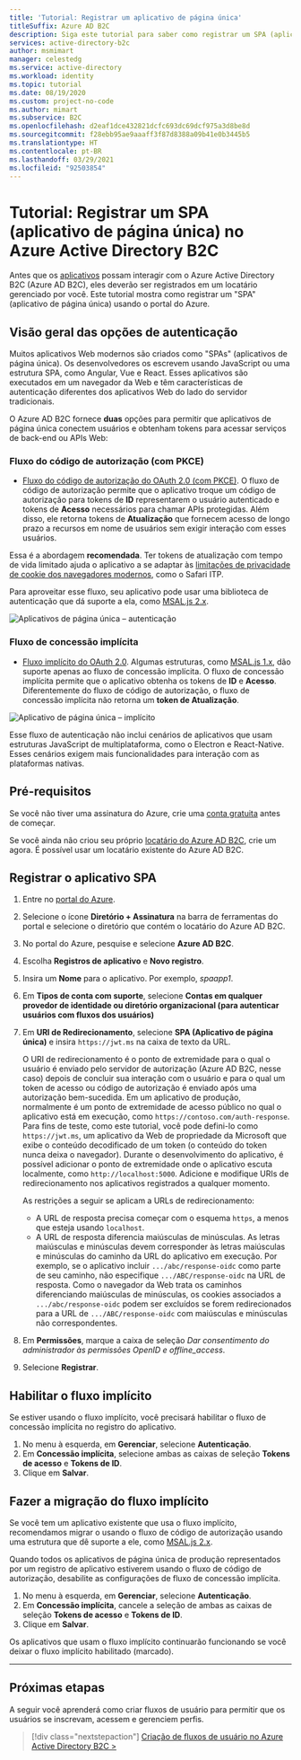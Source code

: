 ```yaml
---
title: 'Tutorial: Registrar um aplicativo de página única'
titleSuffix: Azure AD B2C
description: Siga este tutorial para saber como registrar um SPA (aplicativo de página única) no Azure Active Directory B2C usando o portal do Azure.
services: active-directory-b2c
author: msmimart
manager: celestedg
ms.service: active-directory
ms.workload: identity
ms.topic: tutorial
ms.date: 08/19/2020
ms.custom: project-no-code
ms.author: mimart
ms.subservice: B2C
ms.openlocfilehash: d2eaf1dce432821dcfc693dc69dcf975a3d8be8d
ms.sourcegitcommit: f28ebb95ae9aaaff3f87d8388a09b41e0b3445b5
ms.translationtype: HT
ms.contentlocale: pt-BR
ms.lasthandoff: 03/29/2021
ms.locfileid: "92503854"
---
```

# <a name="tutorial-register-a-single-page-application-spa-in-azure-active-directory-b2c"></a>Tutorial: Registrar um SPA (aplicativo de página única) no Azure Active Directory B2C

Antes que os [aplicativos](application-types.md) possam interagir com o Azure Active Directory B2C (Azure AD B2C), eles deverão ser registrados em um locatário gerenciado por você. Este tutorial mostra como registrar um "SPA" (aplicativo de página única) usando o portal do Azure.

## <a name="overview-of-authentication-options"></a>Visão geral das opções de autenticação

Muitos aplicativos Web modernos são criados como "SPAs" (aplicativos de página única). Os desenvolvedores os escrevem usando JavaScript ou uma estrutura SPA, como Angular, Vue e React. Esses aplicativos são executados em um navegador da Web e têm características de autenticação diferentes dos aplicativos Web do lado do servidor tradicionais.

O Azure AD B2C fornece **duas** opções para permitir que aplicativos de página única conectem usuários e obtenham tokens para acessar serviços de back-end ou APIs Web:

### <a name="authorization-code-flow-with-pkce"></a>Fluxo do código de autorização (com PKCE)
- [Fluxo do código de autorização do OAuth 2.0 (com PKCE)](./authorization-code-flow.md). O fluxo de código de autorização permite que o aplicativo troque um código de autorização para tokens de **ID** representarem o usuário autenticado e tokens de **Acesso** necessários para chamar APIs protegidas. Além disso, ele retorna tokens de **Atualização** que fornecem acesso de longo prazo a recursos em nome de usuários sem exigir interação com esses usuários. 

Essa é a abordagem **recomendada**. Ter tokens de atualização com tempo de vida limitado ajuda o aplicativo a se adaptar às [limitações de privacidade de cookie dos navegadores modernos](../active-directory/develop/reference-third-party-cookies-spas.md), como o Safari ITP.

Para aproveitar esse fluxo, seu aplicativo pode usar uma biblioteca de autenticação que dá suporte a ela, como [MSAL.js 2.x](https://github.com/Azure-Samples/ms-identity-b2c-javascript-spa). 

![Aplicativos de página única – autenticação](./media/tutorial-single-page-app/spa-app-auth.svg)

### <a name="implicit-grant-flow"></a>Fluxo de concessão implícita
- [Fluxo implícito do OAuth 2.0](implicit-flow-single-page-application.md). Algumas estruturas, como [MSAL.js 1.x](https://github.com/Azure-Samples/active-directory-b2c-javascript-msal-singlepageapp), dão suporte apenas ao fluxo de concessão implícita. O fluxo de concessão implícita permite que o aplicativo obtenha os tokens de **ID** e **Acesso**. Diferentemente do fluxo de código de autorização, o fluxo de concessão implícita não retorna um **token de Atualização**. 

![Aplicativo de página única – implícito](./media/tutorial-single-page-app/spa-app.svg)

Esse fluxo de autenticação não inclui cenários de aplicativos que usam estruturas JavaScript de multiplataforma, como o Electron e React-Native. Esses cenários exigem mais funcionalidades para interação com as plataformas nativas.

## <a name="prerequisites"></a>Pré-requisitos

Se você não tiver uma assinatura do Azure, crie uma [conta gratuita](https://azure.microsoft.com/free/?WT.mc_id=A261C142F) antes de começar.

Se você ainda não criou seu próprio [locatário do Azure AD B2C](tutorial-create-tenant.md), crie um agora. É possível usar um locatário existente do Azure AD B2C.

## <a name="register-the-spa-application"></a>Registrar o aplicativo SPA

1. Entre no [portal do Azure](https://portal.azure.com).
1. Selecione o ícone **Diretório + Assinatura** na barra de ferramentas do portal e selecione o diretório que contém o locatário do Azure AD B2C.
1. No portal do Azure, pesquise e selecione **Azure AD B2C**.
1. Escolha **Registros de aplicativo** e **Novo registro**.
1. Insira um **Nome** para o aplicativo. Por exemplo, *spaapp1*.
1. Em **Tipos de conta com suporte**, selecione **Contas em qualquer provedor de identidade ou diretório organizacional (para autenticar usuários com fluxos dos usuários)**
1. Em **URI de Redirecionamento**, selecione **SPA (Aplicativo de página única)** e insira `https://jwt.ms` na caixa de texto da URL.

    O URI de redirecionamento é o ponto de extremidade para o qual o usuário é enviado pelo servidor de autorização (Azure AD B2C, nesse caso) depois de concluir sua interação com o usuário e para o qual um token de acesso ou código de autorização é enviado após uma autorização bem-sucedida. Em um aplicativo de produção, normalmente é um ponto de extremidade de acesso público no qual o aplicativo está em execução, como `https://contoso.com/auth-response`. Para fins de teste, como este tutorial, você pode defini-lo como `https://jwt.ms`, um aplicativo da Web de propriedade da Microsoft que exibe o conteúdo decodificado de um token (o conteúdo do token nunca deixa o navegador). Durante o desenvolvimento do aplicativo, é possível adicionar o ponto de extremidade onde o aplicativo escuta localmente, como `http://localhost:5000`. Adicione e modifique URIs de redirecionamento nos aplicativos registrados a qualquer momento.

    As restrições a seguir se aplicam a URLs de redirecionamento:

    * A URL de resposta precisa começar com o esquema `https`, a menos que esteja usando `localhost`.
    * A URL de resposta diferencia maiúsculas de minúsculas. As letras maiúsculas e minúsculas devem corresponder às letras maiúsculas e minúsculas do caminho da URL do aplicativo em execução. Por exemplo, se o aplicativo incluir `.../abc/response-oidc` como parte de seu caminho, não especifique `.../ABC/response-oidc` na URL de resposta. Como o navegador da Web trata os caminhos diferenciando maiúsculas de minúsculas, os cookies associados a `.../abc/response-oidc` podem ser excluídos se forem redirecionados para a URL de `.../ABC/response-oidc` com maiúsculas e minúsculas não correspondentes.

1. Em **Permissões**, marque a caixa de seleção *Dar consentimento do administrador às permissões OpenID e offline_access*.
1. Selecione **Registrar**.


## <a name="enable-the-implicit-flow"></a>Habilitar o fluxo implícito
Se estiver usando o fluxo implícito, você precisará habilitar o fluxo de concessão implícita no registro do aplicativo.

1. No menu à esquerda, em **Gerenciar**, selecione **Autenticação**.
1. Em **Concessão implícita**, selecione ambas as caixas de seleção **Tokens de acesso** e **Tokens de ID**.
1. Clique em **Salvar**.

## <a name="migrate-from-the-implicit-flow"></a>Fazer a migração do fluxo implícito

Se você tem um aplicativo existente que usa o fluxo implícito, recomendamos migrar o usando o fluxo de código de autorização usando uma estrutura que dê suporte a ele, como [MSAL.js 2.x](https://github.com/AzureAD/microsoft-authentication-library-for-js/tree/dev/lib/msal-browser).

Quando todos os aplicativos de página única de produção representados por um registro de aplicativo estiverem usando o fluxo de código de autorização, desabilite as configurações de fluxo de concessão implícita. 

1. No menu à esquerda, em **Gerenciar**, selecione **Autenticação**.
1. Em **Concessão implícita**, cancele a seleção de ambas as caixas de seleção **Tokens de acesso** e **Tokens de ID**.
1. Clique em **Salvar**.

Os aplicativos que usam o fluxo implícito continuarão funcionando se você deixar o fluxo implícito habilitado (marcado).

* * *

## <a name="next-steps"></a>Próximas etapas

A seguir você aprenderá como criar fluxos de usuário para permitir que os usuários se inscrevam, acessem e gerenciem perfis.

> [!div class="nextstepaction"]
> [Criação de fluxos de usuário no Azure Active Directory B2C >](tutorial-create-user-flows.md)
